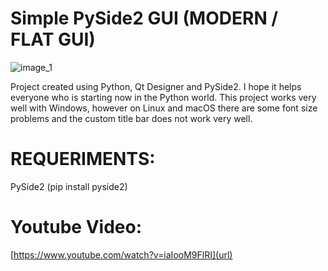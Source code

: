 # Simple PySide2 GUI (MODERN / FLAT GUI)

![image_1](https://user-images.githubusercontent.com/60605512/82736094-50887300-9cfd-11ea-8e9a-c2fbbf97d983.PNG)

Project created using Python, Qt Designer and PySide2.
I hope it helps everyone who is starting now in the Python world.
This project works very well with Windows, however on Linux and macOS there are some font size problems and the custom title bar does not work very well.

# REQUERIMENTS:
PySide2 (pip install pyside2)

# Youtube Video:
[https://www.youtube.com/watch?v=iaIooM9FlRI](url)
